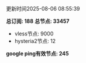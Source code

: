 更新时间2025-08-06 08:55:39

**总订阅: 188**
**总节点: 33457**
- vless节点: 9000
- hysteria2节点: 12

**google ping有效节点: 245**
